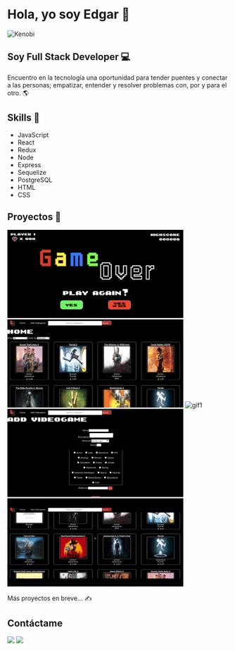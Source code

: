 # Hola, yo soy Edgar 👋

![Kenobi](https://media1.tenor.com/images/78ac14aec72b4691de944619df3e6265/tenor.gif?itemid=18841535)

## Soy Full Stack Developer 💻

Encuentro en la tecnología una oportunidad para tender puentes y conectar a las personas; empatizar, entender y resolver problemas con, por y para el otro. 🌎

## Skills 🥇
- JavaScript
- React
- Redux
- Node
- Express
- Sequelize
- PostgreSQL
- HTML
- CSS

## Proyectos 💼
<img src='./src/Captura1.png' alt="foto1" width="400" height="200">
<img src='./src/Captura2.png' alt="foto2" width="400" height="200">
<img src='./src/Busqueda.gif' alt="gif1" width="400" height="200">
<img src='./src/Captura3.png' alt="foto3" width="400" height="200">
<img src='./src/Detalles.gif' alt="gif2" width="400" height="200">


Más proyectos en breve... ✍️

## Contáctame
<p>
  <a target="_blank" href="https://www.linkedin.com/in/edgarcastillejos/"><img src="https://img.shields.io/badge/-LinkedIn-0077B5?style=for-the-badge&logo=Linkedin&logoColor=white"></img></a>
<a target="_blank" href="mailto:ecastillejossantamaria@gmail.com"><img src="https://img.shields.io/badge/-Gmail-D14836?style=for-the-badge&logo=Gmail&logoColor=white"></img></a>
 </p>
